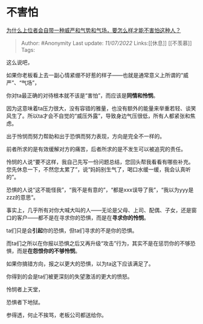 # 不害怕
[为什么上位者会自带一种威严和气势和气场，要怎么样才能不害怕这种人？](https://www.zhihu.com/question/518437465/answer/2560107822)

> Author: #Anonymity
> Last update: *11/07/2022*
> Links:[[休息]] [[不羡慕]]
> Tags:

这么说吧，

如果你老板看上去一副心情紧绷不好惹的样子——也就是通常意义上所谓的“威严”、“气场”，

你对ta最正确的对待根本就不该是“害怕”，而应该是**同情和怜悯**。

因为这意味着ta压力很大，没有容错的雅量，也没有额外的能量来举重若轻、谈笑风生了。所以ta才会不自觉的“威压外露”，导致身边气压很低，所有人都紧张和焦虑。

出于怜悯而努力帮助和出于恐惧而努力表现，方向是完全不一样的。

前者所求的是有效缓解对方的痛苦，后者所求的是不发生可以被追究的责任。

怜悯的人说“要不这样，我自己先写一份问题总结，您回头帮我看看有哪些补充。您先休息一下，不然您太累了”，说“妈妈别生气了，喝口水缓一缓，我会认真听的”。

恐惧的人说“这不能怪我”，“我不是有意的”，“都是xxx误导了我”，“我以为yyy是zzz的意思”。

事实上，几乎所有对你大喊大叫的人——无论是父母、上司、配偶、子女，还是窗口的客户——都不是在寻求你的恐惧，而是在**寻求你的怜悯**。

ta们只是会**引起**你的恐惧，但ta们寻求的不是你的恐惧。

而ta们之所以在你报以恐惧之后又再升级“攻击”行为，其实不是在惩罚你的不够恐惧，而是**在怨恨你的不够怜悯**。

如果你搞错方向，报之以更大的恐惧，以为ta这下应该满足了。

你得到的会是ta们被更深刻的失望激活的更大的愤怒。

怜悯者上天堂，

恐惧者下地狱。

参得透，何止不挨骂，老板公司都送给你。

